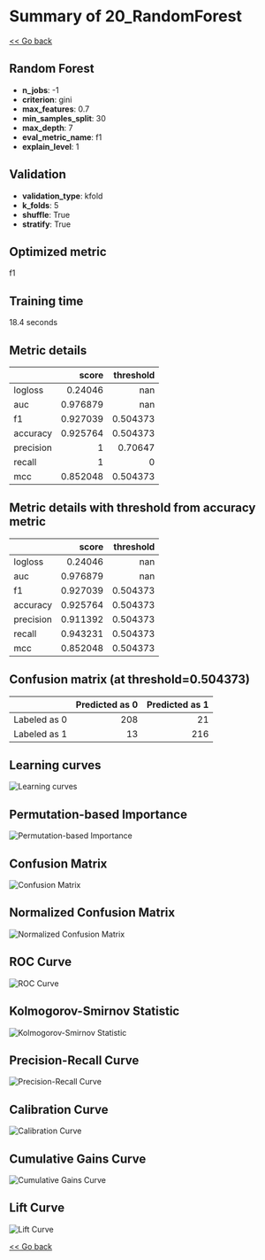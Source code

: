 # Summary of 20_RandomForest

[<< Go back](../README.md)


## Random Forest
- **n_jobs**: -1
- **criterion**: gini
- **max_features**: 0.7
- **min_samples_split**: 30
- **max_depth**: 7
- **eval_metric_name**: f1
- **explain_level**: 1

## Validation
 - **validation_type**: kfold
 - **k_folds**: 5
 - **shuffle**: True
 - **stratify**: True

## Optimized metric
f1

## Training time

18.4 seconds

## Metric details
|           |    score |   threshold |
|:----------|---------:|------------:|
| logloss   | 0.24046  |  nan        |
| auc       | 0.976879 |  nan        |
| f1        | 0.927039 |    0.504373 |
| accuracy  | 0.925764 |    0.504373 |
| precision | 1        |    0.70647  |
| recall    | 1        |    0        |
| mcc       | 0.852048 |    0.504373 |


## Metric details with threshold from accuracy metric
|           |    score |   threshold |
|:----------|---------:|------------:|
| logloss   | 0.24046  |  nan        |
| auc       | 0.976879 |  nan        |
| f1        | 0.927039 |    0.504373 |
| accuracy  | 0.925764 |    0.504373 |
| precision | 0.911392 |    0.504373 |
| recall    | 0.943231 |    0.504373 |
| mcc       | 0.852048 |    0.504373 |


## Confusion matrix (at threshold=0.504373)
|              |   Predicted as 0 |   Predicted as 1 |
|:-------------|-----------------:|-----------------:|
| Labeled as 0 |              208 |               21 |
| Labeled as 1 |               13 |              216 |

## Learning curves
![Learning curves](learning_curves.png)

## Permutation-based Importance
![Permutation-based Importance](permutation_importance.png)
## Confusion Matrix

![Confusion Matrix](confusion_matrix.png)


## Normalized Confusion Matrix

![Normalized Confusion Matrix](confusion_matrix_normalized.png)


## ROC Curve

![ROC Curve](roc_curve.png)


## Kolmogorov-Smirnov Statistic

![Kolmogorov-Smirnov Statistic](ks_statistic.png)


## Precision-Recall Curve

![Precision-Recall Curve](precision_recall_curve.png)


## Calibration Curve

![Calibration Curve](calibration_curve_curve.png)


## Cumulative Gains Curve

![Cumulative Gains Curve](cumulative_gains_curve.png)


## Lift Curve

![Lift Curve](lift_curve.png)



[<< Go back](../README.md)
